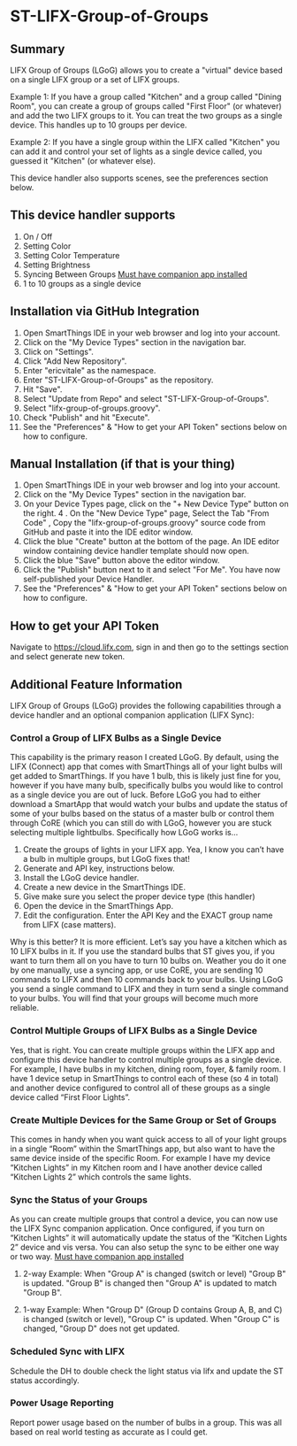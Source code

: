 # ST-LIFX-Group-of-Groups

## Summary
LIFX Group of Groups (LGoG) allows you to create a "virtual" device based on a single LIFX group or a set of LIFX groups.  

Example 1: If you have a group called "Kitchen" and a group called "Dining Room", you can create a group of groups called "First Floor" (or whatever) and add the two LIFX groups to it. You can treat the two groups as a single device. This handles up to 10 groups per device.

Example 2: If you have a single group within the LIFX called "Kitchen" you can add it and control your set of lights as a single device called, you guessed it "Kitchen" (or whatever else).

This device handler also supports scenes, see the preferences section below.

## This device handler supports
1. On / Off
2. Setting Color
3. Setting Color Temperature
4. Setting Brightness
5. Syncing Between Groups [Must have companion app installed](https://github.com/ericvitale/ST-LIFX-Group-of-Groups/blob/master/smartapps/ericvitale/lifx-sync.src/lifx-sync.groovy)
7. 1 to 10 groups as a single device

## Installation via GitHub Integration
1. Open SmartThings IDE in your web browser and log into your account.
2. Click on the "My Device Types" section in the navigation bar.
3. Click on "Settings".
4. Click "Add New Repository".
5. Enter "ericvitale" as the namespace.
6. Enter "ST-LIFX-Group-of-Groups" as the repository.
7. Hit "Save".
8. Select "Update from Repo" and select "ST-LIFX-Group-of-Groups".
9. Select "lifx-group-of-groups.groovy".
10. Check "Publish" and hit "Execute".
11. See the "Preferences" & "How to get your API Token" sections below on how to configure.

## Manual Installation (if that is your thing)
1. Open SmartThings IDE in your web browser and log into your account.
2. Click on the "My Device Types" section in the navigation bar.
3. On your Device Types page, click on the "+ New Device Type" button on the right.
4 . On the "New Device Type" page, Select the Tab "From Code" , Copy the "lifx-group-of-groups.groovy" source code from GitHub and paste it into the IDE editor window.
5. Click the blue "Create" button at the bottom of the page. An IDE editor window containing device handler template should now open.
6. Click the blue "Save" button above the editor window.
7. Click the "Publish" button next to it and select "For Me". You have now self-published your Device Handler.
8. See the "Preferences" & "How to get your API Token" sections below on how to configure.

## How to get your API Token
Navigate to https://cloud.lifx.com, sign in and then go to the settings section and select generate new token.

## Additional Feature Information
LIFX Group of Groups (LGoG) provides the following capabilities through a device handler and an optional companion application (LIFX Sync):

### Control a Group of LIFX Bulbs as a Single Device
This capability is the primary reason I created LGoG. By default, using the LIFX (Connect) app that comes with SmartThings all of your light bulbs will get added to SmartThings. If you have 1 bulb, this is likely just fine for you, however if you have many bulb, specifically bulbs you would like to control as a single device you are out of luck. Before LGoG you had to either download a SmartApp that would watch your bulbs and update the status of some of your bulbs based on the status of a master bulb or control them through CoRE (which you can still do with LGoG, however you are stuck selecting multiple lightbulbs.  Specifically how LGoG works is...

1. Create the groups of lights in your LIFX app. Yea, I know you can’t have a bulb in multiple groups, but LGoG fixes that! 
2. Generate and API key, instructions below.
3. Install the LGoG device handler.
4. Create a new device in the SmartThings IDE.
5. Give make sure you select the proper device type (this handler)
6. Open the device in the SmartThings App.
7. Edit the configuration. Enter the API Key and the EXACT group name from LIFX (case matters).

Why is this better? It is more efficient. Let’s say you have a kitchen which as 10 LIFX bulbs in it. If you use the standard bulbs that ST gives you, if you want to turn them all on you have to turn 10 bulbs on. Weather you do it one by one manually, use a syncing app, or use CoRE, you are sending 10 commands to LIFX and then 10 commands back to your bulbs. Using LGoG you send a single command to LIFX and they in turn send a single command to your bulbs. You will find that your groups will become much more reliable.

### Control Multiple Groups of LIFX Bulbs as a Single Device
Yes, that is right. You can create multiple groups within the LIFX app and configure this device handler to control multiple groups as a single device. For example, I have bulbs in my kitchen, dining room, foyer, & family room. I have 1 device setup in SmartThings to control each of these (so 4 in total) and another device configured to control all of these groups as a single device called “First Floor Lights”.

### Create Multiple Devices for the Same Group or Set of Groups
This comes in handy when you want quick access to all of your light groups in a single “Room” within the SmartThings app, but also want to have the same device inside of the specific Room. For example I have my device “Kitchen Lights” in my Kitchen room and I have another device called “Kitchen Lights 2” which controls the same lights.

### Sync the Status of your Groups
As you can create multiple groups that control a device, you can now use the LIFX Sync companion application. Once configured, if you turn on “Kitchen Lights” it will automatically update the status of the “Kitchen Lights 2” device and vis versa. You can also setup the sync to be either one way or two way. [Must have companion app installed](https://github.com/ericvitale/ST-LIFX-Group-of-Groups/blob/master/smartapps/ericvitale/lifx-sync.src/lifx-sync.groovy)

1. 2-way Example: When "Group A" is changed (switch or level) "Group B" is updated. "Group B" is changed then "Group A" is updated to match "Group B".

2. 1-way Example: When "Group D" (Group D contains Group A, B, and C) is changed (switch or level), "Group C" is updated. When "Group C" is changed, "Group D" does not get updated.

### Scheduled Sync with LIFX
Schedule the DH to double check the light status via lifx and update the ST status accordingly.

### Power Usage Reporting
Report power usage based on the number of bulbs in a group. This was all based on real world testing as accurate as I could get.
